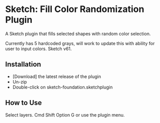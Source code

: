 # Sketch: Fill Color Randomization Plugin

A Sketch plugin that fills selected shapes with random color selection.

Currently has 5 hardcoded grays, will work to update this with ability for user to input colors.
Sketch v61.

## Installation

- [Download] the latest release of the plugin
- Un-zip
- Double-click on sketch-foundation.sketchplugin

## How to Use
Select layers.
Cmd Shift Option G or use the plugin menu.